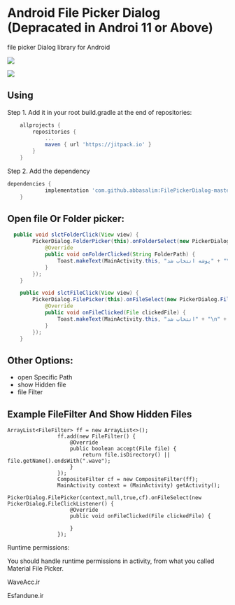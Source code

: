 # Android File Picker Dialog (Depracated in Androi 11 or Above)
file picker Dialog library for Android

![](http://uupload.ir/files/59lc_screenshot_from_2018-09-13_13-36-45.png)

![](http://uupload.ir/files/agiu_screenshot_from_2018-09-13_13-36-03.png)

## Using

Step 1. Add it in your root build.gradle at the end of repositories:

```gradle
	allprojects {
		repositories {
			...
			maven { url 'https://jitpack.io' }
		}
	}
```
Step 2. Add the dependency
```gradle
dependencies {
	        implementation 'com.github.abbasalim:FilePickerDialog-master:1.6.0'
	}
```

## Open file Or Folder picker:

```java
  public void slctFolderClick(View view) {
        PickerDialog.FolderPicker(this).onFolderSelect(new PickerDialog.FolderClickListener() {
            @Override
            public void onFolderClicked(String FolderPath) {
                Toast.makeText(MainActivity.this, "پوشه انتخاب شد" + "\n" + FolderPath, Toast.LENGTH_SHORT).show();
            }
        });
    }

    public void slctFileClick(View view) {
        PickerDialog.FilePicker(this).onFileSelect(new PickerDialog.FileClickListener() {
            @Override
            public void onFileClicked(File clickedFile) {
                Toast.makeText(MainActivity.this, "انتخاب شد" + "\n" + clickedFile.getName(), Toast.LENGTH_SHORT).show();
            }
        });
    }
```
## Other Options:
* open Specific Path 
* show Hidden file
* file Filter
## Example FileFilter And Show Hidden Files
```
ArrayList<FileFilter> ff = new ArrayList<>();
                ff.add(new FileFilter() {
                    @Override
                    public boolean accept(File file) {
                        return file.isDirectory() || file.getName().endsWith(".wave");
                    }
                });
                CompositeFilter cf = new CompositeFilter(ff);
                MainActivity context = (MainActivity) getActivity();
                PickerDialog.FilePicker(context,null,true,cf).onFileSelect(new PickerDialog.FileClickListener() {
                    @Override
                    public void onFileClicked(File clickedFile) {
                       
                    }
                });
```         
Runtime permissions:

You should handle runtime permissions in activity, from what you called Material File Picker.

WaveAcc.ir

Esfandune.ir

